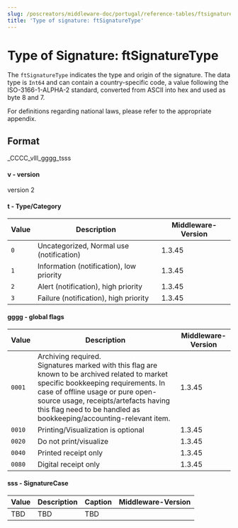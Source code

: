```yaml
---
slug: /poscreators/middleware-doc/portugal/reference-tables/ftsignaturetype
title: 'Type of signature: ftSignatureType'
---
```


# Type of Signature: ftSignatureType

The `ftSignatureType` indicates the type and origin of the signature. The data type is `Int64` and can contain a country-specific code, a value following the ISO-3166-1-ALPHA-2 standard, converted from ASCII into hex and used as byte 8 and 7.


For definitions regarding national laws, please refer to the appropriate appendix<span id="t-type-of-signature-ftsignaturetype-127">.</span>

## Format

_CCCC_vlll_gggg_tsss 

#### v - version
version 2

#### t - Type/Category 
| **Value** | **Description** | **Middleware-Version** |
|-----------|-----------------|------------------------|
|  `0` | Uncategorized, Normal use (notification)  | 1.3.45 |
|  `1` | Information (notification), low priority   | 1.3.45 |
|  `2` | Alert (notification), high priority  | 1.3.45 |
|  `3` | Failure (notification), high priority  | 1.3.45 |

#### gggg - global flags  
| **Value** | **Description** | **Middleware-Version** |
|-----------|-----------------|------------------------|
|  `0001` | Archiving required. <br />Signatures marked with this flag are known to be archived related to market specific bookkeeping requirements. In case of offline usage or pure open-source usage, receipts/artefacts having this flag need to be handled as bookkeeping/accounting-relevant item.   | 1.3.45 |
|  `0010` | Printing/Visualization is optional  | 1.3.45 |
|  `0020` | Do not print/visualize  | 1.3.45 |
|  `0040` | Printed receipt only  | 1.3.45 |
|  `0080` | Digital receipt only   | 1.3.45 |

#### sss - SignatureCase 
| **Value** | **Description** | **Caption** | **Middleware-Version** |
|-----------|-----------------|-----------------|------------------------|
|TBD|TBD|TBD|